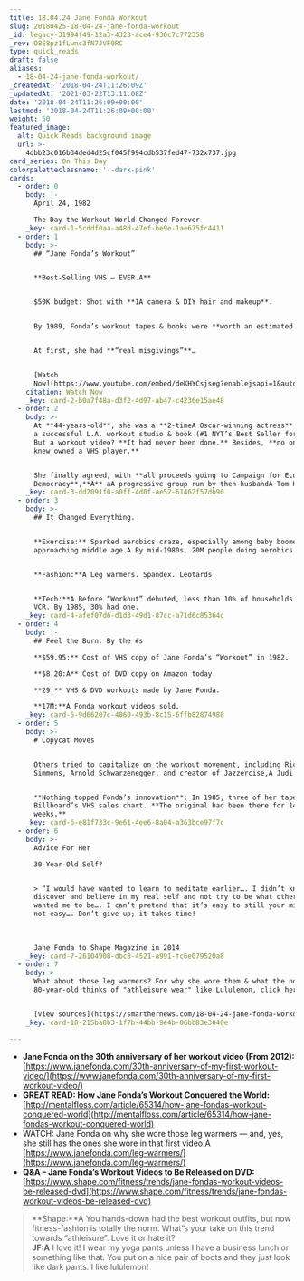 ```yaml
---
title: 18.04.24 Jane Fonda Workout
slug: 20180425-18-04-24-jane-fonda-workout
_id: legacy-31994f49-12a3-4323-ace4-936c7c772358
_rev: O8E8pz1fLwnc3fN7JVF0RC
type: quick_reads
draft: false
aliases:
  - 18-04-24-jane-fonda-workout/
_createdAt: '2018-04-24T11:26:09Z'
_updatedAt: '2021-03-22T13:11:08Z'
date: '2018-04-24T11:26:09+00:00'
lastmod: '2018-04-24T11:26:09+00:00'
weight: 50
featured_image:
  alt: Quick Reads background image
  url: >-
    4dbb23c016b34ded4d25cf045f994cdb537fed47-732x737.jpg
card_series: On This Day
colorpaletteclassname: '--dark-pink'
cards:
  - order: 0
    body: |-
      April 24, 1982

      The Day the Workout World Changed Forever
    _key: card-1-5cddf0aa-a48d-47ef-be9e-1ae675fc4411
  - order: 1
    body: >-
      ## “Jane Fonda’s Workout”


      **Best-Selling VHS – EVER.A**


      $50K budget: Shot with **1A camera & DIY hair and makeup**.


      By 1989, Fonda’s workout tapes & books were **worth an estimated $35M**.


      At first, she had **“real misgivings”**…


      [Watch
      Now](https://www.youtube.com/embed/deKHYCsjseg?enablejsapi=1&autoplay=1&rel=0)
    citation: Watch Now
    _key: card-2-b0a7f48a-d3f2-4d97-ab47-c4236e15ae48
  - order: 2
    body: >-
      At **44-years-old**, she was a **2-timeA Oscar-winning actress**. She had
      a successful L.A. workout studio & book (#1 NYT’s Best Seller for 2 yrs!).
      But a workout video? **It had never been done.** Besides, **no one she
      knew owned a VHS player.**


      She finally agreed, with **all proceeds going to Campaign for Economic
      Democracy**,**A** aA progressive group run by then-husbandA Tom Hayden.
    _key: card-3-dd2091f0-a0ff-4d0f-ae52-61462f57db90
  - order: 3
    body: >-
      ## It Changed Everything.


      **Exercise:** Sparked aerobics craze, especially among baby boomers
      approaching middle age.A By mid-1980s, 20M people doing aerobics.


      **Fashion:**A Leg warmers. Spandex. Leotards.


      **Tech:**A Before “Workout” debuted, less than 10% of households had a
      VCR. By 1985, 30% had one.
    _key: card-4-afef07d6-d1d3-49d1-87cc-a71d6c85364c
  - order: 4
    body: |-
      ## Feel the Burn: By the #s

      **$59.95:** Cost of VHS copy of Jane Fonda’s “Workout” in 1982.

      **$8.20:A** Cost of DVD copy on Amazon today.

      **29:** VHS & DVD workouts made by Jane Fonda.

      **17M:**A Fonda workout videos sold.
    _key: card-5-9d66207c-4060-493b-8c15-6ffb82874988
  - order: 5
    body: >-
      # Copycat Moves


      Others tried to capitalize on the workout movement, including Richard
      Simmons, Arnold Schwarzenegger, and creator of Jazzercise,A Judi Missett.


      **Nothing topped Fonda’s innovation**: In 1985, three of her tapes topped
      Billboard’s VHS sales chart. **The original had been there for 145
      weeks.**
    _key: card-6-e81f733c-9e61-4ee6-8a04-a363bce97f7c
  - order: 6
    body: >-
      Advice For Her  

      30-Year-Old Self?


      > “I would have wanted to learn to meditate earlier…. I didn’t know how to
      discover and believe in my real self and not try to be what other people
      wanted me to be…. I can’t pretend that it’s easy to still your mind; it’s
      not easy…. Don’t give up; it takes time!  
        
        
        
      Jane Fonda to Shape Magazine in 2014
    _key: card-7-26104908-dbc8-4521-a991-fc6e079520a8
  - order: 7
    body: >-
      What about those leg warmers? For why she wore them & what the now
      80-year-old thinks of "athleisure wear" like Lululemon, click here.


      [view sources](https://smarthernews.com/18-04-24-jane-fonda-workout/)
    _key: card-10-215ba8b3-1f7b-44bb-9e4b-06bb83e3040e

---
```

* **Jane Fonda on the 30th anniversary of her workout video (From 2012):** [https://www.janefonda.com/30th-anniversary-of-my-first-workout-video/](https://www.janefonda.com/30th-anniversary-of-my-first-workout-video/)
* **GREAT READ: How Jane Fonda’s Workout Conquered the World:** [http://mentalfloss.com/article/65314/how-jane-fondas-workout-conquered-world](http://mentalfloss.com/article/65314/how-jane-fondas-workout-conquered-world)
* WATCH: Jane Fonda on why she wore those leg warmers — and, yes, she still has the ones she wore in that first video:A [https://www.janefonda.com/leg-warmers/](https://www.janefonda.com/leg-warmers/)
* **Q&A – Jane Fonda’s Workout Videos to Be Released on DVD:**  
[https://www.shape.com/fitness/trends/jane-fondas-workout-videos-be-released-dvd](https://www.shape.com/fitness/trends/jane-fondas-workout-videos-be-released-dvd)

> **Shape:**A You hands-down had the best workout outfits, but now fitness-fashion is totally the norm. What”s your take on this trend towards “athleisure”. Love it or hate it?  
**JF:A** I love it! I wear my yoga pants unless I have a business lunch or something like that. You put on a nice pair of boots and they just look like dark pants. I like lululemon!